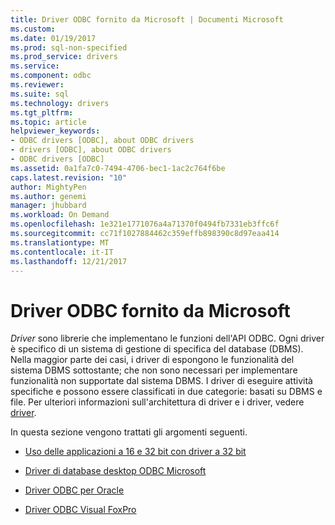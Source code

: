 ```yaml
---
title: Driver ODBC fornito da Microsoft | Documenti Microsoft
ms.custom: 
ms.date: 01/19/2017
ms.prod: sql-non-specified
ms.prod_service: drivers
ms.service: 
ms.component: odbc
ms.reviewer: 
ms.suite: sql
ms.technology: drivers
ms.tgt_pltfrm: 
ms.topic: article
helpviewer_keywords:
- ODBC drivers [ODBC], about ODBC drivers
- drivers [ODBC], about ODBC drivers
- ODBC drivers [ODBC]
ms.assetid: 0a1fa7c0-7494-4706-bec1-1ac2c764f6be
caps.latest.revision: "10"
author: MightyPen
ms.author: genemi
manager: jhubbard
ms.workload: On Demand
ms.openlocfilehash: 1e321e1771076a4a71370f0494fb7331eb3ffc6f
ms.sourcegitcommit: cc71f1027884462c359effb898390c8d97eaa414
ms.translationtype: MT
ms.contentlocale: it-IT
ms.lasthandoff: 12/21/2017
---
```

# <a name="microsoft-supplied-odbc-drivers"></a>Driver ODBC fornito da Microsoft
*Driver* sono librerie che implementano le funzioni dell'API ODBC. Ogni driver è specifico di un sistema di gestione di specifica del database (DBMS). Nella maggior parte dei casi, i driver di espongono le funzionalità del sistema DBMS sottostante; che non sono necessari per implementare funzionalità non supportate dal sistema DBMS. I driver di eseguire attività specifiche e possono essere classificati in due categorie: basati su DBMS e file. Per ulteriori informazioni sull'architettura di driver e i driver, vedere [driver](../../odbc/reference/drivers.md).  
  
 In questa sezione vengono trattati gli argomenti seguenti.  
  
-   [Uso delle applicazioni a 16 e 32 bit con driver a 32 bit](../../odbc/microsoft/using-16-bit-and-32-bit-applications-with-32-bit-drivers.md)  
  
-   [Driver di database desktop ODBC Microsoft](../../odbc/microsoft/microsoft-odbc-desktop-database-drivers.md)  
  
-   [Driver ODBC per Oracle](../../odbc/microsoft/odbc-driver-for-oracle.md)  
  
-   [Driver ODBC Visual FoxPro](../../odbc/microsoft/visual-foxpro-odbc-driver.md)
